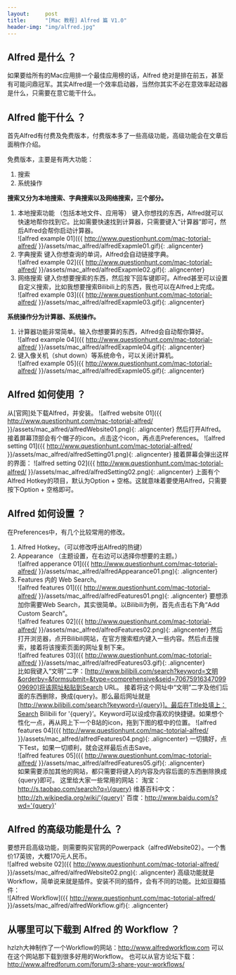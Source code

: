 ```yaml
---
layout:     post
title:      "[Mac 教程] Alfred 篇 V1.0"
header-img: "img/alfred.jpg"
---
```


## Alfred 是什么 ？
如果要给所有的Mac应用排一个最佳应用榜的话，Alfred 绝对是排在前五，甚至有可能问鼎冠军。其实Alfred是一个效率启动器，当然你其实不必在意效率起动器是什么，只需要在意它能干什么。

## Alfred 能干什么 ？
首先Alfred有付费及免费版本，付费版本多了一些高级功能，高级功能会在文章后面稍作介绍。

免费版本，主要是有两大功能：
1. 搜索
2. 系统操作

**搜索又分为本地搜索、字典搜索以及网络搜索，三个部分。**
1. 本地搜索功能 （包括本地文件、应用等）
	键入你想找的东西，Alfred就可以快速地帮你找到它。比如需要快速找到计算器，只需要键入“计算器”即可，然后Alfred会帮你启动计算器。<br/>
  ![alfred example 01]({{ http://www.questionhunt.com/mac-totorial-alfred/ }}/assets/mac_alfred/alfredExapmle01.gif){: .aligncenter}<br/>
2. 字典搜索
	键入你想查询的单词，Alfred会自动链接字典。<br/>
  ![alfred example 02]({{ http://www.questionhunt.com/mac-totorial-alfred/ }}/assets/mac_alfred/alfredExapmle02.gif){: .aligncenter}<br/>
3. 网络搜索
	键入你想要搜索的东西，然后按下回车键即可。Alfred甚至可以设置自定义搜索，比如我想要搜索Bilibili上的东西，我也可以在Alfred上完成。<br/>
  ![alfred example 03]({{ http://www.questionhunt.com/mac-totorial-alfred/ }}/assets/mac_alfred/alfredExapmle03.gif){: .aligncenter}<br/>

**系统操作分为计算器、系统操作。**
1. 计算器功能非常简单。输入你想要算的东西，Alfred会自动帮你算好。<br/>
  ![alfred example 04]({{ http://www.questionhunt.com/mac-totorial-alfred/ }}/assets/mac_alfred/alfredExapmle04.gif){: .aligncenter}<br/>
2. 键入像关机（shut down）等系统命令，可以关闭计算机。<br/>
  ![alfred example 05]({{ http://www.questionhunt.com/mac-totorial-alfred/ }}/assets/mac_alfred/alfredExapmle05.gif){: .aligncenter}<br/>

## Alfred 如何使用 ？
从[官网]处下载Alfred，并安装。
  ![alfred website 01]({{ http://www.questionhunt.com/mac-totorial-alfred/ }}/assets/mac_alfred/alfredWebsite01.png){: .aligncenter}
然后打开Alfred。接着屏幕顶部会有个帽子的icon。点击这个icon，再点击Preferences。
  ![alfred setting 01]({{ http://www.questionhunt.com/mac-totorial-alfred/ }}/assets/mac_alfred/alfredSetting01.png){: .aligncenter}
接着屏幕会弹出这样的界面：
  ![alfred setting 02]({{ http://www.questionhunt.com/mac-totorial-alfred/ }}/assets/mac_alfred/alfredSetting02.png){: .aligncenter}
上面有个Alfred Hotkey的项目，默认为Option + 空格。这就意味着要使用Alfred，只需要按下Option + 空格即可。

## Alfred 如何设置 ？
在Preferences中，有几个比较常用的修改。
1. Alfred Hotkey。（可以修改呼出Alfred的热键）
2. Appearance （主题设置，在右边可以选择你想要的主题。）<br/>
  ![alfred apperance 01]({{ http://www.questionhunt.com/mac-totorial-alfred/ }}/assets/mac_alfred/alfredAppearance01.png){: .aligncenter}
3. Features 内的 Web Search。<br/>
  ![alfred features 01]({{ http://www.questionhunt.com/mac-totorial-alfred/ }}/assets/mac_alfred/alfredFeatures01.png){: .aligncenter}
	要想添加你需要Web Search，其实很简单。以Bilibili为例，首先点击右下角“Add Custom Search”。<br/>
  ![alfred features 02]({{ http://www.questionhunt.com/mac-totorial-alfred/ }}/assets/mac_alfred/alfredFeatures02.png){: .aligncenter}
	然后打开浏览器，点开Bilibili网站，在官方搜索框内键入一些内容。然后点击搜索，接着将该搜索页面的网址复制下来。<br/>
  ![alfred features 03]({{ http://www.questionhunt.com/mac-totorial-alfred/ }}/assets/mac_alfred/alfredFeatures03.gif){: .aligncenter}<br/>
	比如我键入“文明”二字：[http://www.bilibili.com/search?keyword=文明&orderby=&formsubmit=&type=comprehensive&seid=7067591634709909690]将该网址粘贴到Search URL。
	接着将这个网址中“文明”二字及他们后面的东西删除，换成{query}。那么最后网址就是[http://www.bilibili.com/search?keyword=\{query}]。最后在Title处填上：Search Bilibili for '{query}’。Keyword可以设成你喜欢的快捷键。如果想个性化一点，再从网上下一个B站的icon，拖到下图的框中的位置。
  ![alfred features 04]({{ http://www.questionhunt.com/mac-totorial-alfred/ }}/assets/mac_alfred/alfredFeatures04.png){: .aligncenter}
	一切搞好，点下Test，如果一切顺利，就会这样最后点击Save。<br/>
  ![alfred features 05]({{ http://www.questionhunt.com/mac-totorial-alfred/ }}/assets/mac_alfred/alfredFeatures05.gif){: .aligncenter}<br/>
	如果需要添加其他的网站，都只需要将键入的内容及内容后面的东西删除换成{query}即可。
	这里给大家一些常用的网站：
	淘宝：http://s.taobao.com/search?q=\{query}
	维基百科中文：http://zh.wikipedia.org/wiki/'{query}'
	百度：http://www.baidu.com/s?wd='{query}'

## Alfred 的高级功能是什么 ？
要想开启高级功能，则需要购买官网的Powerpack（alfredWebsite02）。一个售价17英镑，大概170元人民币。<br/>
![alfred website 02]({{ http://www.questionhunt.com/mac-totorial-alfred/ }}/assets/mac_alfred/alfredWebsite02.png){: .aligncenter}
高级功能就是Workflow，简单说来就是插件。安装不同的插件，会有不同的功能。比如豆瓣插件：<br/>
![Alfred Workflow]({{ http://www.questionhunt.com/mac-totorial-alfred/ }}/assets/mac_alfred/alfredWorkflow.gif){: .aligncenter}<br/>

## 从哪里可以下载到 Alfred 的 Workflow ？
hzlzh大神制作了一个Workflow的网站：http://www.alfredworkflow.com 可以在这个网站那下载到很多好用的Workflow。
也可以从官方论坛下载：http://www.alfredforum.com/forum/3-share-your-workflows/
